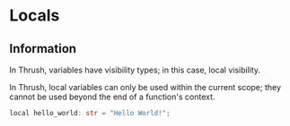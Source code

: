 # Locals

## Information

In Thrush, variables have visibility types; in this case, local visibility.

In Thrush, local variables can only be used within the current scope; they cannot be used beyond the end of a function's context.

```rust
local hello_world: str = "Hello World!";
```